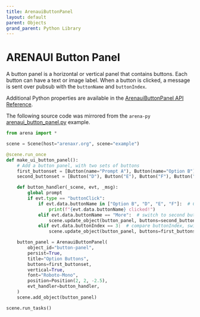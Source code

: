 ```yaml
---
title: ArenauiButtonPanel
layout: default
parent: Objects
grand_parent: Python Library
---
```


# ARENAUI Button Panel

A button panel is a horizontal or vertical panel that contains buttons. Each button can have a
text or image label. When a button is clicked, a message is sent over pubsub with
the `buttonName` and `buttonIndex`.

Additional Python properties are available in the [ArenauiButtonPanel API Reference](/content/python-api/objects/arenaui_button_panel).

The following source code was mirrored from the `arena-py` [arenaui_button_panel.py](https://github.com/arenaxr/arena-py/blob/master/examples/objects/arenaui_button_panel.py) example.

```python
from arena import *

scene = Scene(host="arenaxr.org", scene="example")

@scene.run_once
def make_ui_button_panel():
    # Add a button panel, with two sets of buttons
    first_buttonset = [Button(name="Prompt A"), Button(name="Option B"), Button("More")]
    second_buttonset = [Button("D"), Button("E"), Button("F"), Button("Back")]

    def button_handler(_scene, evt, _msg):
        global prompt
        if evt.type == "buttonClick":
            if evt.data.buttonName in ["Option B", "D", "E", "F"]:  # Compare buttonName
                print(f"{evt.data.buttonName} clicked!")
            elif evt.data.buttonName == "More":  # switch to second button set
                scene.update_object(button_panel, buttons=second_buttonset)
            elif evt.data.buttonIndex == 3:  # compare buttonIndex, switch 1st set
                scene.update_object(button_panel, buttons=first_buttonset)

    button_panel = ArenauiButtonPanel(
        object_id="button-panel",
        persist=True,
        title="Option Buttons",
        buttons=first_buttonset,
        vertical=True,
        font="Roboto-Mono",
        position=Position(2, 2, -2.5),
        evt_handler=button_handler,
    )
    scene.add_object(button_panel)

scene.run_tasks()
```
